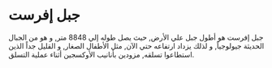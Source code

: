 # جبل إفرست

جبل إفرست هو أطول جبل علي الأرض, حيث يصل طوله إلي 8848 متر, و هو من الجبال
الحديثة جيولوجياً, و لذلك يزداد ارتفاعه حتي الآن, مثل الأطفال الصغار, و القليل
جداً الذين استطاعوا تسلقه, مزودين بأنانيب الأوكسجين أثناء عملية التسلق.
